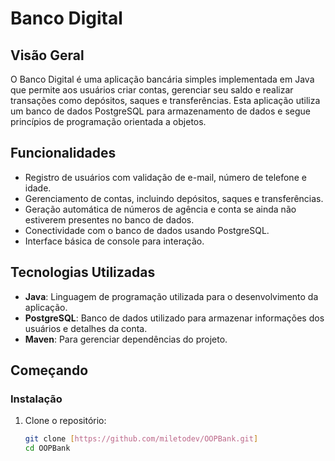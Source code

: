 # Banco Digital

## Visão Geral
O Banco Digital é uma aplicação bancária simples implementada em Java que permite aos usuários criar contas, gerenciar seu saldo e realizar transações como depósitos, saques e transferências. Esta aplicação utiliza um banco de dados PostgreSQL para armazenamento de dados e segue princípios de programação orientada a objetos.

## Funcionalidades
- Registro de usuários com validação de e-mail, número de telefone e idade.
- Gerenciamento de contas, incluindo depósitos, saques e transferências.
- Geração automática de números de agência e conta se ainda não estiverem presentes no banco de dados.
- Conectividade com o banco de dados usando PostgreSQL.
- Interface básica de console para interação.

## Tecnologias Utilizadas
- **Java**: Linguagem de programação utilizada para o desenvolvimento da aplicação.
- **PostgreSQL**: Banco de dados utilizado para armazenar informações dos usuários e detalhes da conta.
- **Maven**: Para gerenciar dependências do projeto.

## Começando


### Instalação

1. Clone o repositório:
   ```bash
   git clone [https://github.com/miletodev/OOPBank.git]
   cd OOPBank

